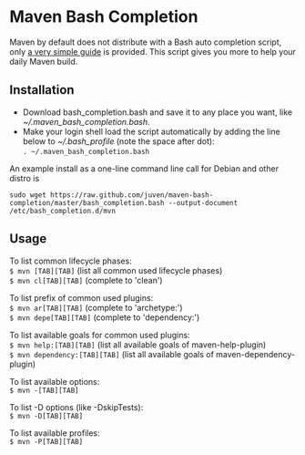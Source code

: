 # Maven Bash Completion

Maven by default does not distribute with a Bash auto completion script, only [a very simple guide](http://maven.apache.org/guides/mini/guide-bash-m2-completion.html) is provided. This script gives you more to help your daily Maven build.

## Installation

* Download bash_completion.bash and save it to any place you want, like *~/.maven_bash_completion.bash*.
* Make your login shell load the script automatically by adding the line below to *~/.bash_profile* (note the space after dot):  
`. ~/.maven_bash_completion.bash`

An example install as a one-line command line call for Debian and other distro is

`sudo wget https://raw.github.com/juven/maven-bash-completion/master/bash_completion.bash --output-document /etc/bash_completion.d/mvn`
## Usage

To list common lifecycle phases:  
`$ mvn [TAB][TAB]` (list all common used lifecycle phases)  
`$ mvn cl[TAB][TAB]` (complete to 'clean')  

To list prefix of common used plugins:  
`$ mvn ar[TAB][TAB]` (complete to 'archetype:')  
`$ mvn depe[TAB][TAB]` (complete to 'dependency:')  

To list available goals for common used plugins:  
`$ mvn help:[TAB][TAB]` (list all available goals of maven-help-plugin)  
`$ mvn dependency:[TAB][TAB]` (list all available goals of maven-dependency-plugin)  

To list available options:  
`$ mvn -[TAB][TAB]`  

To list -D options (like -DskipTests):  
`$ mvn -D[TAB][TAB]`  

To list available profiles:  
`$ mvn -P[TAB][TAB]`
